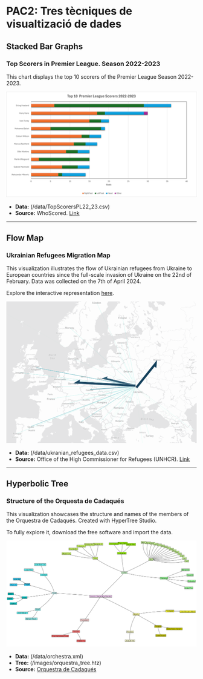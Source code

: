 # PAC2: Tres tècniques de visualtizació de dades

## Stacked Bar Graphs
### Top Scorers in Premier League. Season 2022-2023

This chart displays the top 10 scorers of the Premier League Season 2022-2023.

![Stacked Bars](/Stacked_bars.png)

- **Data:** (/data/TopScorersPL22_23.csv)
- **Source:** WhoScored. [Link](https://www.whoscored.com/Statistics)

---

## Flow Map
### Ukrainian Refugees Migration Map

This visualization illustrates the flow of Ukrainian refugees from Ukraine to European countries since the full-scale invasion of Ukraine on the 22nd of February. Data was collected on the 7th of April 2024.

Explore the interactive representation [here](https://app.flowmap.city/public/5cb30e27-1ffd-4bff-8b4a-fe588a95a047).

![FlowMap](/FlowMap.png)

- **Data:** (/data/ukranian_refugees_data.csv)
- **Source:** Office of the High Commissioner for Refugees (UNHCR). [Link](https://data.unhcr.org/en/situations/ukraine)

---

## Hyperbolic Tree
### Structure of the Orquesta de Cadaqués

This visualization showcases the structure and names of the members of the Orquestra de Cadaqués. Created with HyperTree Studio.

To fully explore it, download the free software and import the data.

![HyperbolicTree](/HyperbolicTree.png)

- **Data:** (/data/orchestra.xml)
- **Tree:** (/images/orquestra_tree.htz)
- **Source:** [Orquestra de Cadaqués](http://www.orquestradecadaques.com/ca/integrants)

